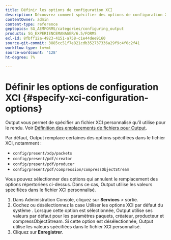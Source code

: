```yaml
---
title: Définir les options de configuration XCI
description: Découvrez comment spécifier des options de configuration XCI.
contentOwner: admin
content-type: reference
geptopics: SG_AEMFORMS/categories/configuring_output
products: SG_EXPERIENCEMANAGER/6.5/FORMS
exl-id: 8fbff12a-4923-4151-a758-c1e44dee9160
source-git-commit: 3885cc51f7e821cdb352737336a29f9c4f0c2f41
workflow-type: tm+mt
source-wordcount: '128'
ht-degree: 7%

---
```


# Définir les options de configuration XCI {#specify-xci-configuration-options}

Output vous permet de spécifier un fichier XCI personnalisé qu’il utilise pour le rendu. Voir [Définition des emplacements de fichiers pour Output](/help/forms/using/admin-help/specify-file-locations-output.md#specify-file-locations-for-output).

Par défaut, Output remplace certaines des options spécifiées dans le fichier XCI, notamment :

* `config/present/xdp/packets`
* `config/present/pdf/creator`
* `config/present/pdf/producer`
* `config/present/pdf/compression/compressObjectStream`

Vous pouvez sélectionner des options qui annulent le remplacement des options répertoriées ci-dessus. Dans ce cas, Output utilise les valeurs spécifiées dans le fichier XCI personnalisé.

1. Dans Administration Console, cliquez sur **Services** > sortie.
1. Cochez ou désélectionnez la case Utiliser les options XCI par défaut du système . Lorsque cette option est sélectionnée, Output utilise ses valeurs par défaut pour les paramètres paquets, créateur, producteur et compressObjectStream. Si cette option est désélectionnée, Output utilise les valeurs spécifiées dans le fichier XCI personnalisé.
1. Cliquez sur **Enregistrer**.
